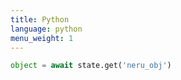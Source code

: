 ```yaml
---
title: Python
language: python
menu_weight: 1
---
```


```python
object = await state.get('neru_obj')
```